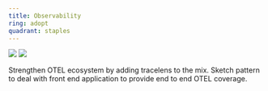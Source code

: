 ```yaml
---
title: Observability
ring: adopt
quadrant: staples
---
```


[![](https://img.shields.io/badge/front%20end-0c7cba?logo=gitbook&logoColor=000&style=flat)](https://thenewstack.io/instrumenting-a-react-app-using-opentelemetry/)
[![](https://img.shields.io/badge/tracelens-ef8d22?logo=hackthebox&logoColor=000&style=flat)](https://github.com/asynkron/TraceLens)

Strengthen OTEL ecosystem by adding tracelens to the mix. Sketch pattern to deal with front end application to provide end to end OTEL coverage.
